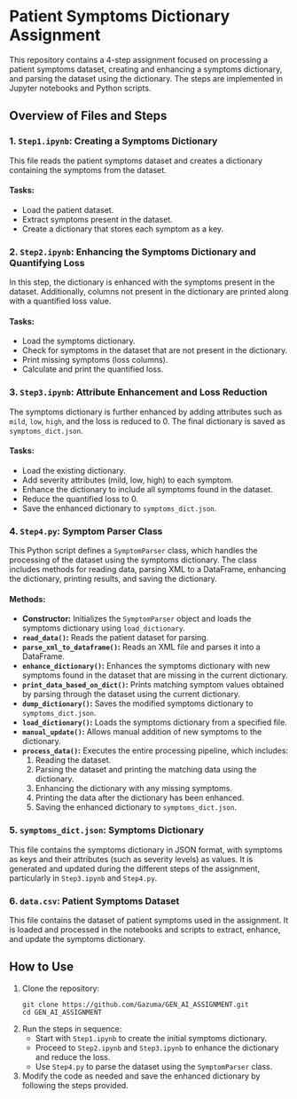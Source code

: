  <h1>Patient Symptoms Dictionary Assignment</h1>
    <p>This repository contains a 4-step assignment focused on processing a patient symptoms dataset, creating and enhancing a symptoms dictionary, and parsing the dataset using the dictionary. The steps are implemented in Jupyter notebooks and Python scripts.</p>

   <h2>Overview of Files and Steps</h2>

  <h3>1. <code>Step1.ipynb</code>: Creating a Symptoms Dictionary</h3>
    <p>This file reads the patient symptoms dataset and creates a dictionary containing the symptoms from the dataset.</p>
    <h4>Tasks:</h4>
    <ul>
        <li>Load the patient dataset.</li>
        <li>Extract symptoms present in the dataset.</li>
        <li>Create a dictionary that stores each symptom as a key.</li>
    </ul>

  <h3>2. <code>Step2.ipynb</code>: Enhancing the Symptoms Dictionary and Quantifying Loss</h3>
    <p>In this step, the dictionary is enhanced with the symptoms present in the dataset. Additionally, columns not present in the dictionary are printed along with a quantified loss value.</p>
    <h4>Tasks:</h4>
    <ul>
        <li>Load the symptoms dictionary.</li>
        <li>Check for symptoms in the dataset that are not present in the dictionary.</li>
        <li>Print missing symptoms (loss columns).</li>
        <li>Calculate and print the quantified loss.</li>
    </ul>

  <h3>3. <code>Step3.ipynb</code>: Attribute Enhancement and Loss Reduction</h3>
    <p>The symptoms dictionary is further enhanced by adding attributes such as <code>mild</code>, <code>low</code>, <code>high</code>, and the loss is reduced to 0. The final dictionary is saved as <code>symptoms_dict.json</code>.</p>
    <h4>Tasks:</h4>
    <ul>
        <li>Load the existing dictionary.</li>
        <li>Add severity attributes (mild, low, high) to each symptom.</li>
        <li>Enhance the dictionary to include all symptoms found in the dataset.</li>
        <li>Reduce the quantified loss to 0.</li>
        <li>Save the enhanced dictionary to <code>symptoms_dict.json</code>.</li>
    </ul>

  <h3>4. <code>Step4.py</code>: Symptom Parser Class</h3>
    <p>This Python script defines a <code>SymptomParser</code> class, which handles the processing of the dataset using the symptoms dictionary. The class includes methods for reading data, parsing XML to a DataFrame, enhancing the dictionary, printing results, and saving the dictionary.</p>
    <h4>Methods:</h4>
    <ul>
        <li><strong>Constructor:</strong> Initializes the <code>SymptomParser</code> object and loads the symptoms dictionary using <code>load_dictionary</code>.</li>
        <li><strong><code>read_data()</code>:</strong> Reads the patient dataset for parsing.</li>
        <li><strong><code>parse_xml_to_dataframe()</code>:</strong> Reads an XML file and parses it into a DataFrame.</li>
        <li><strong><code>enhance_dictionary()</code>:</strong> Enhances the symptoms dictionary with new symptoms found in the dataset that are missing in the current dictionary.</li>
        <li><strong><code>print_data_based_on_dict()</code>:</strong> Prints matching symptom values obtained by parsing through the dataset using the current dictionary.</li>
        <li><strong><code>dump_dictionary()</code>:</strong> Saves the modified symptoms dictionary to <code>symptoms_dict.json</code>.</li>
        <li><strong><code>load_dictionary()</code>:</strong> Loads the symptoms dictionary from a specified file.</li>
        <li><strong><code>manual_update()</code>:</strong> Allows manual addition of new symptoms to the dictionary.</li>
        <li><strong><code>process_data()</code>:</strong> Executes the entire processing pipeline, which includes:
            <ol>
                <li>Reading the dataset.</li>
                <li>Parsing the dataset and printing the matching data using the dictionary.</li>
                <li>Enhancing the dictionary with any missing symptoms.</li>
                <li>Printing the data after the dictionary has been enhanced.</li>
                <li>Saving the enhanced dictionary to <code>symptoms_dict.json</code>.</li>
            </ol>
        </li>
    </ul>
  <h3>5. <code>symptoms_dict.json</code>: Symptoms Dictionary</h3>
    <p>This file contains the symptoms dictionary in JSON format, with symptoms as keys and their attributes (such as severity levels) as values. It is generated and updated during the different steps of the assignment, particularly in <code>Step3.ipynb</code> and <code>Step4.py</code>.</p>

   <h3>6. <code>data.csv</code>: Patient Symptoms Dataset</h3>
    <p>This file contains the dataset of patient symptoms used in the assignment. It is loaded and processed in the notebooks and scripts to extract, enhance, and update the symptoms dictionary.</p>

  <h2>How to Use</h2>
    <ol>
        <li>Clone the repository:
            <pre><code>git clone https://github.com/Gazuma/GEN_AI_ASSIGNMENT.git
cd GEN_AI_ASSIGNMENT</code></pre>
        </li>
        
  <li>Run the steps in sequence:
            <ul>
                <li>Start with <code>Step1.ipynb</code> to create the initial symptoms dictionary.</li>
                <li>Proceed to <code>Step2.ipynb</code> and <code>Step3.ipynb</code> to enhance the dictionary and reduce the loss.</li>
                <li>Use <code>Step4.py</code> to parse the dataset using the <code>SymptomParser</code> class.</li>
            </ul>
        </li>
        <li>Modify the code as needed and save the enhanced dictionary by following the steps provided.</li>
    </ol>

